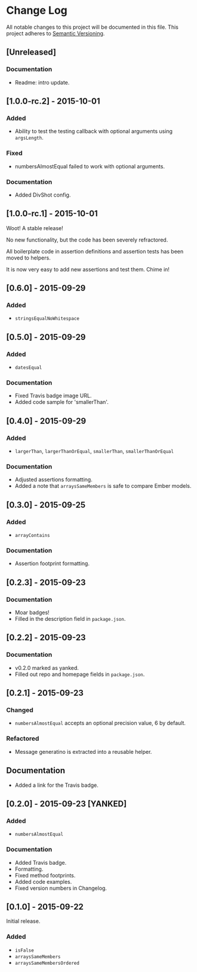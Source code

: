 # Change Log
All notable changes to this project will be documented in this file.
This project adheres to [Semantic Versioning](http://semver.org/).

## [Unreleased]

### Documentation
- Readme: intro update.



## [1.0.0-rc.2] - 2015-10-01

### Added
- Ability to test the testing callback with optional arguments using `argsLength`. 

### Fixed
- numbersAlmostEqual failed to work with optional arguments.

### Documentation
- Added DivShot config.


## [1.0.0-rc.1] - 2015-10-01

Woot! A stable release!

No new functionality, but the code has been severely refractored.

All boilerplate code in assertion definitions and assertion tests has been moved to helpers.

It is now very easy to add new assertions and test them. Chime in!


## [0.6.0] - 2015-09-29

### Added
- `stringsEqualNoWhitespace`



## [0.5.0] - 2015-09-29

### Added
- `datesEqual`

### Documentation
- Fixed Travis badge image URL.
- Added code sample for 'smallerThan'.



## [0.4.0] - 2015-09-29

### Added
- `largerThan`, `largerThanOrEqual`, `smallerThan`, `smallerThanOrEqual`

### Documentation
- Adjusted assertions formatting.
- Added a note that `arraysSameMembers` is safe to compare Ember models.




## [0.3.0] - 2015-09-25

### Added
- `arrayContains`

### Documentation
- Assertion footprint formatting.



## [0.2.3] - 2015-09-23

### Documentation
- Moar badges!
- Filled in the description field in `package.json`.



## [0.2.2] - 2015-09-23

### Documentation
- v0.2.0 marked as yanked.
- Filled out repo and homepage fields in `package.json`.



## [0.2.1] - 2015-09-23

### Changed
- `numbersAlmostEqual` accepts an optional precision value, 6 by default.

### Refactored
- Message generatino is extracted into a reusable helper.

## Documentation
- Added a link for the Travis badge.




## [0.2.0] - 2015-09-23 [YANKED]

### Added
- `numbersAlmostEqual`

### Documentation
- Added Travis badge.
- Formatting.
- Fixed method footprints.
- Added code examples.
- Fixed version numbers in Changelog.



## [0.1.0] - 2015-09-22
Initial release.

### Added
- `isFalse`
- `arraysSameMembers`
- `arraysSameMembersOrdered`
